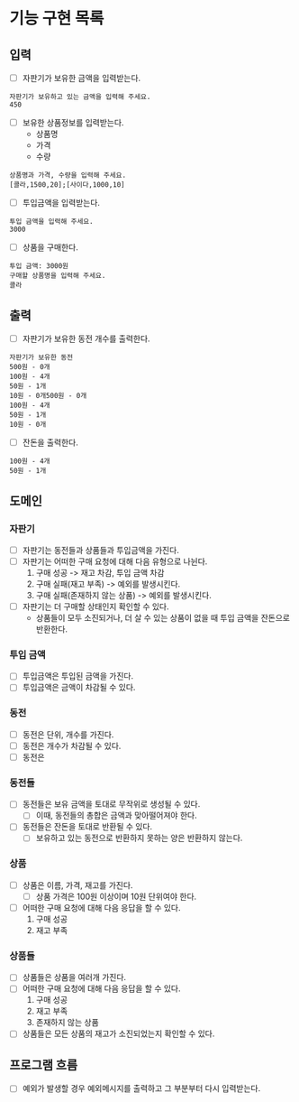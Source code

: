 # 기능 구현 목록

## 입력

- [ ] 자판기가 보유한 금액을 입력받는다.

```
자판기가 보유하고 있는 금액을 입력해 주세요.
450
```

- [ ] 보유한 상품정보를 입력받는다.
    - 상품명
    - 가격
    - 수량

```
상품명과 가격, 수량을 입력해 주세요.
[콜라,1500,20];[사이다,1000,10]
```

- [ ] 투입금액을 입력받는다.

```
투입 금액을 입력해 주세요.
3000
```

- [ ] 상품을 구매한다.

```
투입 금액: 3000원
구매할 상품명을 입력해 주세요.
콜라
```

## 출력

- [ ] 자판기가 보유한 동전 개수를 출력한다.

```
자판기가 보유한 동전
500원 - 0개
100원 - 4개
50원 - 1개
10원 - 0개500원 - 0개
100원 - 4개
50원 - 1개
10원 - 0개
```

- [ ] 잔돈을 출력한다.

```
100원 - 4개
50원 - 1개
```

## 도메인

### 자판기

- [ ] 자판기는 동전들과 상품들과 투입금액을 가진다.
- [ ] 자판기는 어떠한 구매 요청에 대해 다음 유형으로 나뉜다.
  1. 구매 성공 -> 재고 차감, 투입 금액 차감
  2. 구매 실패(재고 부족) -> 예외를 발생시킨다.
  3. 구매 실패(존재하지 않는 상품) -> 예외를 발생시킨다.
- [ ] 자판기는 더 구매할 상태인지 확인할 수 있다.
  - 상품들이 모두 소진되거나, 더 살 수 있는 상품이 없을 때 투입 금액을 잔돈으로 반환한다.

### 투입 금액

- [ ] 투입금액은 투입된 금액을 가진다.
- [ ] 투입금액은 금액이 차감될 수 있다.

### 동전

- [ ] 동전은 단위, 개수를 가진다.
- [ ] 동전은 개수가 차감될 수 있다.
- [ ] 동전은

### 동전들

- [ ] 동전들은 보유 금액을 토대로 무작위로 생성될 수 있다.
    - [ ] 이때, 동전들의 총합은 금액과 맞아떨어져야 한다.
- [ ] 동전들은 잔돈을 토대로 반환될 수 있다.
    - [ ] 보유하고 있는 동전으로 반환하지 못하는 양은 반환하지 않는다.

### 상품

- [ ] 상품은 이름, 가격, 재고를 가진다.
    - [ ] 상품 가격은 100원 이상이며 10원 단위여야 한다.
- [ ] 어떠한 구매 요청에 대해 다음 응답을 할 수 있다.
    1. 구매 성공
    2. 재고 부족

### 상품들

- [ ] 상품들은 상품을 여러개 가진다.
- [ ] 어떠한 구매 요청에 대해 다음 응답을 할 수 있다.
    1. 구매 성공
    2. 재고 부족
    3. 존재하지 않는 상품
- [ ] 상품들은 모든 상품의 재고가 소진되었는지 확인할 수 있다.

## 프로그램 흐름

- [ ] 예외가 발생할 경우 예외메시지를 출력하고 그 부분부터 다시 입력받는다.
